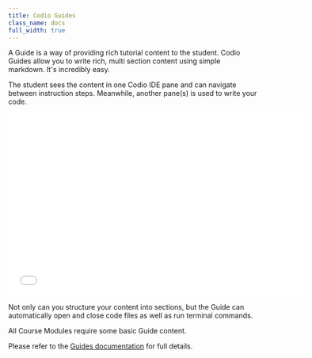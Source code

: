```yaml
---
title: Codio Guides
class_name: docs
full_width: true
---
```


A Guide is a way of providing rich tutorial content to the student. Codio Guides allow you to write rich, multi section content using simple markdown. It's incredibly easy.

The student sees the content in one Codio IDE pane and can navigate between instruction steps. Meanwhile, another pane(s) is used to write your code.

<div class="video">
  <div class="video-wrapper">
    <iframe src="//player.vimeo.com/video/105219223" width="600" height="370" frameborder="0" webkitallowfullscreen mozallowflscreen allowfullscreen></iframe>
  </div>
</div>

Not only can you structure your content into sections, but the Guide can automatically open and close code files as well as run terminal commands.

All Course Modules require some basic Guide content.

Please refer to the [Guides documentation](/docs/ide/tools/guides/) for full details.
